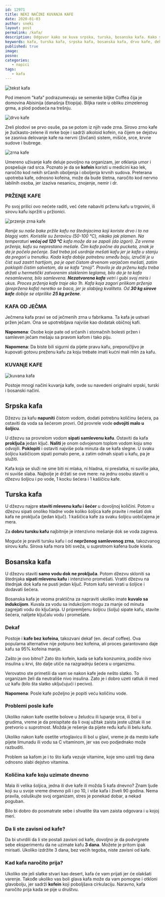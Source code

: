 ```yaml
---
id: 12971
title: NEKI NAČINI KUVANJA KAFE
date: 2020-01-03
author: sneki
layout: post
permalink: /kafa/
description: Odgovor kako se kuva srpska, turska, bosanska kafa. Kako se nekad pržila kafa? Neki detalji o uticaju kafe ne čoveka.
keywords: kafa, turska kafa, srpska kafa, bosanska kafa, drvo kafe, dekaf, coffee, kafa od ječma, kuvanje kafe, kafa problemi posle
published: true
image: 
posno: 
categories:
   - napici
tags:
   - kafa
---
```


![tekst kafa ](/wp-content/uploads/2020/01/kafa0.jpg)


Pod imenom "kafa" podrazumevaju se semenke biljke Coffea čija je domovina Abisinija (današnja Etiopija). Biljka raste u obliku zimzelenog grma, a plod podseća na trešnju. 

![drvo kafe](/wp-content/uploads/2020/01/kafa1.jpg)


Zreli plodovi se prvo osuše, pa se potom iz njih vade zrna. Sirovo zrno kafe je žućkasto-zelene ili mrke boje i sadrži alkoloid kofein, na čijem se dejstvu se zasniva delovanje kafe na nervni (živčani) sistem, mišiće, srce, krvne sudove i bubrege. 

![zrna kafe](/wp-content/uploads/2020/01/kafa2.jpg)

Umereno uživanje kafe deluje povoljno na organizam, jer otklanja umor i pospešuje rad srca. Poznato je da se **kofein** koristi u medicini kao lek, naročito kod nekih srčanih oboljenja i oboljenja krvnih sudova. Preterana upotreba kafe, odnosno kofeina, može da bude štetna, naročito kod nervno labilnih osoba, jer izaziva nesanicu, znojenje, nemir i dr.

### PRŽENjE KAFE
Po svoj prilici ovo nećete raditi, već ćete nabaviti prženu kafu u trgovini, ili sirovu kafu ispržiti u pržionici. 

![przenje zrna kafe](/wp-content/uploads/2020/01/kafa4.jpg)

_Ranije su naše bake pržile kafu na štednjacima koji koriste drvo i to na blagoj vatri. Koristile su žeravicu (50-100 ℃), nikako jak plamen. Na temperaturi **većoj od 120 ℃** kafa može da se zapali (da izgori).
Za vreme prženja, kafu su neprestano mešale. Čim kafa počne da pucketa, znak je da je počelo pečenje. Sad treba još usrdnije mešati kafu jer je kafa u stanju da pregori u trenutku. Kada kafa dobije potrebnu smeđu boju, izručiti je u čist sud zastrt hartijom, pa je opet čistom drvenom varjačom mešati, zatim poklopiti čistim salvetom, da se kafa "znoji". Pravilo je da prženu kafu treba držati u hermetički zatvorenim staklenim teglama, bilo da je ta kafa nesamlevena, bilo samlevena. **Nezatvorena kafa** vetri i gubi svoj miris i ukus. Proces prženja kafe traje oko 1h. Kafa koja zagori prilikom prženja (prepržena kafa) neretko se baca, jer je slabijeg kvaliteta. Od **30 kg sirove kafe** dobije se otprilike **25 kg pržene**._

### KAFA OD JEČMA
Ječmena kafa pravi se od ječmenih zrna u fabrikama. Ta kafa je ustvari pržen ječam. Ona se upotrebljava najviše kao dodatak običnoj kafi. 

**Napomena**: Osobe koje pate od srčanih i stomačnih bolesti pržen i samleven ječam mešaju sa pravom kafom i tako piju.

**Napomena**: Da biste bili sigurni da pijete pravu kafu, preporučljivo je kupovati gotovu preženu kafu za koju trebate imati kućni mali mlin za kafu.

<script async src="https://pagead2.googlesyndication.com/pagead/js/adsbygoogle.js"></script>
<ins class="adsbygoogle"
     style="display:block; text-align:center;"
     data-ad-layout="in-article"
     data-ad-format="fluid"
     data-ad-client="ca-pub-1993925204978426"
     data-ad-slot="1672544635"></ins>
<script>
     (adsbygoogle = window.adsbygoogle || []).push({});
</script>

### KUVANjE KAFE

![kuvana kafa](/wp-content/uploads/2020/01/kafa3.jpg)

Postoje mnogi načini kuvanja kafe, ovde su navedeni originalni srpski, turski i bosanski načini.

## Srpska kafa 

Džezvu za kafu **napuniti** čistom vodom, dodati potrebnu količinu šećera, pa ostaviti da voda sa šećerom provri. Od provrele vode **odvojiti malo u šoljicu**. 

U džezvu sa provrelom vodom **sipati samlevenu kafu**. Ostaviti da kafa **proključa** jedan ključ. **Naliti** je onom odvojenom toplom vodom koju smo odvojili. **Poklopiti** i ostaviti najviše pola minuta da se kafa slegne. U svaku šoljicu kašičicom sipati pomalo pene, a zatim odmah sipati u kafu, pa je služiti. 

Kafa koja se služi ne sme biti ni mlaka, ni hladna, ni preslatka, ni suviše jaka, ni suviše slaba. 
Najbolje je držati se ove mere: na jednu osobu staviti u džezvu šoljicu i po vode, 1 kocku šećera i 1 kašičicu kafe.



## Turska kafa 

U džezvu najpre **staviti mlevenu kafu i šećer** u dovoljnoj količini. Potom u džezvu sipati onoliko hladne vode koliko šoljica kafe pravite i mešati dok kafa ne proključa (jedan ključ). 1 kašičica kafe za svaku šoljicu uobičajena je mera. 

Za **dobru tursku kafu** najbitnije je intenzivno mešanje dok se voda zagreva.

Moguće je praviti tursku kafu i od **neprženog samlevenog zrna**, takozvanog sirovu kafu. Sirova kafa mora biti sveža, u suprotnom kafena bude kisela.

## Bosanska kafa

U džezvu staviti **samo vodu dok ne proključa**. Potom džezvu skloniti sa štednjaka **sipati mlevenu kafu** i intenzivno promešati. Vratiti džezvu na štednjak dok kafa ne pusti jedan ključ. Potom kafu servirati u šoljice i dodavati šećera.

Bosanska kafa je veoma praktična za napraviti ukoliko imate **kuvalo sa indukcijom**. Kuvala za vodu sa indukcijom mogu za manje od minuta zagrejati vodu do ključanja. U pripremljenu šoljicu (šolju) sipate kafu, stavite šećera, nalijete ključalu vodu i promešate.

<script async src="https://pagead2.googlesyndication.com/pagead/js/adsbygoogle.js"></script>
<ins class="adsbygoogle"
     style="display:block; text-align:center;"
     data-ad-layout="in-article"
     data-ad-format="fluid"
     data-ad-client="ca-pub-1993925204978426"
     data-ad-slot="1672544635"></ins>
<script>
     (adsbygoogle = window.adsbygoogle || []).push({});
</script>

### Dekaf

Postoje i **kafe bez kofeina**, takozvani dekaf (en. decaf coffee). Ova popularna alternative nije potpuno bez kofeina, ali proces garantovano daje kafu sa 95% kofeina manje.

Zašto je ovo bitno? Zato što kofein, kada se kafa konzumira, podiže nivo insulina u krvi, što dalje utiče na razgradnju šećera u organizmu.

Verovatno ste primetili da vam se nakon kafe jede nešto slatko. To organizam želi da neutrališe nivo insulina. Zato je i dobro uzeti ratluk ili med uz kafu (bilo šta slatko uključujući i pecivo).

**Napomena**: Posle kafe poželjno je popiti veću količinu vode.

### Problemi posle kafe

Ukoliko nakon kafe osetite bolove u želudcu ili lupanje srca, ili bol u grudima, vreme je da preispitate da li ovaj užitak zaista jeste užitak ili se pretvorio u suprotnost. Možda je rešenje da pijete ređu kafu ili belu kafu.

Ukoliko nakon kafe osetite vrtoglavicu ili bol u glavi, vreme je da mesto kafe pijete limunadu ili vodu sa C vitaminom, jer vas ovo podjednako može razbuditi.

Problem sa kafom je i to što kafa vezuje vitamine, koje smo uzeli tog dana odnosno slabi dejstvo vitamina.

### Količina kafe koju uzimate dnevno

Mala ili velika šoljica, jedna ili dve kafe ili možda 5 kafa dnevno? Znam ljude koji su u svoje vreme dnevno pili i po 10, i više kafa i živeli 90 godina. Nema pravila, osluškujte svoj organizam, stres je ponekad dobar, a nekad poguban.

Bilo bi dobro do posmatrate sebe i shvatite šta vam zaista odgovara i u kojoj meri.


### Da li ste zavisni od kafe?

Da bi utvrdili da li ste postali zavisni od kafe, dovoljno je da podvrgnete sebe eksperimentu da ne uzimate kafu **3 dana**. Možete je pritom ipak mirisati. Ukoliko izdržite 3 dana, bez većih tegoba, niste zavisni od kafe.

### Kad kafa naročito prija?

Ukoliko ste jeli slatke stvari kao desert, kafa će vam prijati jer će olakšati varenje. Takođe ukoliko vas boli glava kafa može da vam pomogne i otkloni glavobolju, jer sadrži **kofein** koji poboljšava cirkulaciju. Naravno, kafa naročito prija kada se pije u društvu.